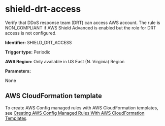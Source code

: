 # shield\-drt\-access<a name="shield-drt-access"></a>

Verify that DDoS response team \(DRT\) can access AWS account\. The rule is NON\_COMPLIANT if AWS Shield Advanced is enabled but the role for DRT access is not configured\.

**Identifier:** SHIELD\_DRT\_ACCESS

**Trigger type:** Periodic

**AWS Region:** Only available in US East \(N\. Virginia\) Region

**Parameters:**

 None  


## AWS CloudFormation template<a name="w24aac11c29c17d341c15"></a>

To create AWS Config managed rules with AWS CloudFormation templates, see [Creating AWS Config Managed Rules With AWS CloudFormation Templates](aws-config-managed-rules-cloudformation-templates.md)\.